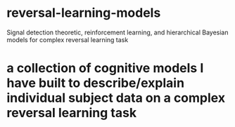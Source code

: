 # reversal-learning-models
Signal detection theoretic, reinforcement learning, and hierarchical Bayesian models for complex reversal learning task
# a collection of cognitive models I have built to describe/explain individual subject data on a complex reversal learning task 

